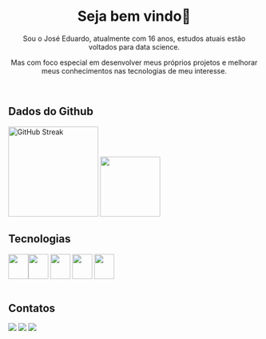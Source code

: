 <h1 style align="center"> Seja bem vindo👋</h1>
<p style align="center"> Sou o José Eduardo, atualmente com 16 anos, estudos atuais estão voltados para data science.</p>
<p style align="center"> Mas com foco especial em desenvolver meus próprios projetos e melhorar meus conhecimentos nas tecnologias de meu interesse.</p>
<br>
</div>

## Dados do Github
<div>
<img height="180px"src="https://streak-stats.demolab.com?user=Josees0&theme=github-dark-blue&border_radius=5&locale=pt_BR&mode=weekly" alt="GitHub Streak" /> <img height="120px" margin-left="30px" src= "https://github-readme-stats.vercel.app/api/top-langs/?username=Josees0&layout=compact&langs_count=16&theme=github_dark"/> 

## Tecnologias
  
<img align="center" height="50" width="40" src= "https://cdn.jsdelivr.net/gh/devicons/devicon/icons/javascript/javascript-original.svg" /><img align="center" height="50" width="40" src= "https://devicon-website.vercel.app/api/python/original.svg" /> <img align="center" height="50" width="40" src="https://cdn.jsdelivr.net/gh/devicons/devicon@latest/icons/r/r-original.svg"> <img align="center" height="50" width="40" src="https://cdn.jsdelivr.net/gh/devicons/devicon@latest/icons/jupyter/jupyter-original-wordmark.svg"> <img align="center" height="50" width="40" src="https://cdn.jsdelivr.net/gh/devicons/devicon@latest/icons/raspberrypi/raspberrypi-original.svg">
<br><br>

## Contatos

<a href="mailto:jeducerqueira09@gmail.com"><img src="https://img.shields.io/badge/Gmail-D14836?style=for-the-badge&logo=gmail&logoColor=white" /></a> <a href="https://wa.me/43991611718" target="_blank"><img src="https://img.shields.io/badge/WhatsApp-25D366?style=for-the-badge&logo=whatsapp&logoColor=white" /></a> <img src="https://dcbadge.limes.pink/api/shield/859767256561090600" />

